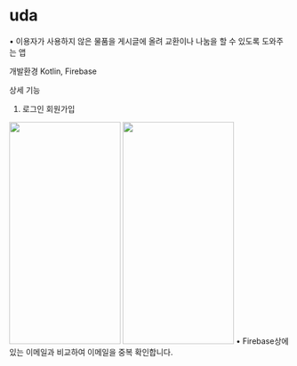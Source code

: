 # uda
• 이용자가 사용하지 않은 물품을 게시글에 올려 교환이나 나눔을 할 수 있도록 도와주는 앱

개발환경
Kotlin, Firebase

상세 기능 
1. 로그인 회원가입
<img src="https://github.com/jypahn/uda/assets/142571208/d1ef1c08-8f5c-42d0-b478-6388fab99c50" width="200" height="400"/>
<img src="https://github.com/jypahn/uda/assets/142571208/e6df5fd6-734b-4451-9401-fcd0b25136c4" width="200" height="400"/>
• Firebase상에 있는 이메일과 비교하여 이메일을 중복 확인합니다.
